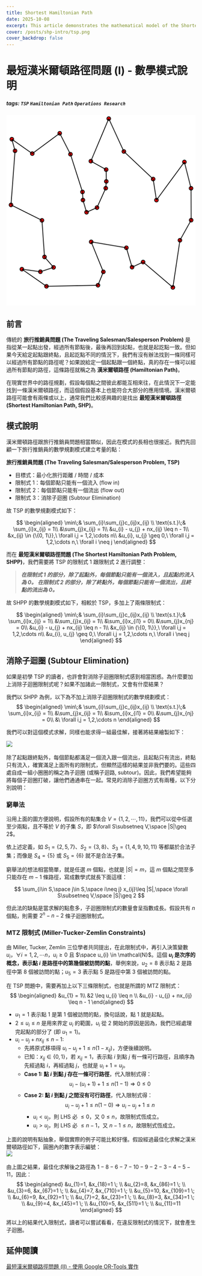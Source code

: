 ```yaml
---
title: Shortest Hamiltonian Path
date: 2025-10-08
excerpt: This article demonstrates the mathematical model of the Shortest Hamiltonian Problem.
cover: /posts/shp-intro/tsp.png
cover_backdrop: false
---
```


最短漢米爾頓路徑問題 (I) - 數學模式說明
===

##### tags: `TSP` `Hamiltonian Path` `Operations Research`

![TSP 示意圖](/posts/shp-intro/tsp.png)

<!-- 指定不要背板 -->
<!-- <img src="/posts/shp-intro/tsp.png" alt="Shortest Hamiltonian Path" class="no-backdrop"> -->

## 前言
傳統的 __旅行推銷員問題 (The Traveling Salesman/Salesperson Problem)__ 是指從某一起點出發，經過所有節點後，最後再回到起點，也就是起訖點一致。但如果今天給定起點跟終點，且起訖點不同的情況下，我們有沒有辦法找到一條同樣可以經過所有節點的路徑呢？如果說給定一個起點跟一個終點，真的存在一條可以經過所有節點的路徑，這條路徑就稱之為 __漢米爾頓路徑 (Hamiltonian Path)__。

在現實世界中的路徑規劃，假設每個點之間彼此都能互相來往，在此情況下一定能找到一條漢米爾頓路徑，而這個假設基本上也能符合大部分的應用情境。漢米爾頓路徑可能會有兩條或以上，通常我們比較感興趣的是找出 __最短漢米爾頓路徑 (Shortest Hamiltonian Path, SHP)__。


## 模式說明
漢米爾頓路徑跟旅行推銷員問題相當類似，因此在模式的長相也很接近。我們先回顧一下旅行推銷員的數學規劃模式建立考量的點：

__旅行推銷員問題 (The Traveling Salesman/Salesperson Problem, TSP)__
- 目標式：最小化旅行距離 / 時間 / 成本
- 限制式 1：每個節點只能有一個流入 (flow in)
- 限制式 2：每個節點只能有一個流出 (flow out)
- 限制式 3：消除子迴圈 (Subtour Elimination)

故 TSP 的數學規劃模式如下：
<!-- latex 中的 & 表對齊的位置 -->
$$
\begin{aligned}
    \min\;& \sum_{i}\sum_{j}c_{ij}x_{ij} \\
    \text{s.t.}\;& \sum_{i}x_{ij} = 1\\
    &\sum_{j}x_{ij} = 1\\
    &u_{i} - u_{j} + nx_{ij} \leq n - 1\\
    &x_{ij} \in {\{0, 1\}},\ \forall i,j = 1,2,\cdots n\\
    &u_{i}, u_{j} \geq 0,\ \forall i,j = 1,2,\cdots n,\ \forall i \neq j
\end{aligned}
$$

而在 __最短漢米爾頓路徑問題 (The Shortest Hamiltonian Path Problem, SHPP)__，我們需要將 TSP 的限制式 1 跟限制式 2 進行調整：

> __*在限制式 1 的部分，除了起點外，每個節點只能有一個流入，且起點的流入為 0。
> 在限制式 2 的部分，除了終點外，每個節點只能有一個流出，且終點的流出為 0。*__

故 SHPP 的數學規劃模式如下，相較於 TSP，多加上了兩條限制式：
<!-- latex 中的 & 表對齊的位置 -->
$$
\begin{aligned}
    \min\;& \sum_{i}\sum_{j}c_{ij}x_{ij} \\
    \text{s.t.}\;& \sum_{i}x_{ij} = 1\\
    &\sum_{j}x_{ij} = 1\\
    &\sum_{i}x_{i1} = 0\\
    &\sum_{j}x_{nj} = 0\\
    &u_{i} - u_{j} + nx_{ij} \leq n - 1\\
    &x_{ij} \in {\{0, 1\}},\ \forall i,j = 1,2,\cdots n\\
    &u_{i}, u_{j} \geq 0,\ \forall i,j = 1,2,\cdots n,\ \forall i \neq j
\end{aligned}
$$

<!-- 以上這些東西，可以直接利用 [Google OR-Tools 提供的範例程式碼](https://colab.research.google.com/github/google/or-tools/blob/stable/examples/notebook/constraint_solver/vrp_starts_ends.ipynb?hl=zh-tw) 並稍作修改，即可求解漢米爾頓路徑 [(說明點此)](https://developers.google.com/optimization/routing/routing_tasks?hl=zh-tw#setting_start_and_end_locations_for_routes)。

用圖片來說明更加實在，假設起點、終點，及其他節點的位置如下圖所示，我們將所有點編號為 1-11，點 1 為起點，點 11 為終點。 -->


## 消除子迴圈 (Subtour Elimination)
如果是初學 TSP 的讀者，也許會對消除子迴圈限制式感到相當困惑。為什麼要加上消除子迴圈限制式呢？如果不加諸此一限制式，又會有什麼結果？

我們以 SHPP 為例，以下為不加上消除子迴圈限制式的數學規劃模式：
$$
\begin{aligned}
    \min\;& \sum_{i}\sum_{j}c_{ij}x_{ij} \\
    \text{s.t.}\;& \sum_{i}x_{ij} = 1\\
    &\sum_{j}x_{ij} = 1\\
    &\sum_{i}x_{i1} = 0\\
    &\sum_{j}x_{nj} = 0\\
    &\ \forall i,j = 1,2,\cdots n
\end{aligned}
$$

我們可以對這個模式求解，同樣也能求得一組最佳解，接著將結果繪製如下：

![](https://hackmd.io/_uploads/SyeqgMrAta.png)
<br>


除了起點跟終點外，每個節點都滿足一個流入跟一個流出，且起點只有流出，終點只有流入，確實滿足上面所有的限制式，但顯然這樣的結果並非我們要的。這些四處自成一組小圈圈的稱之為子迴圈 (或稱子迴路, subtour)。因此，我們希望能夠將每個子迴圈打破，讓他們通通串在一起。常見的消除子迴圈方式有兩種，以下分別說明：

### 窮舉法
沿用上面的圖方便說明，假設所有的點集合 $V=\{1,2,\cdots,11\}$，我們可以從中任選至少兩點，且不等於 $V$ 的子集 $S$，即 $\forall S\subsetneq V,\space |S|\geq 2$。

依上述定義，如 $S_{1}=\{2,5,7\}$、$S_{2}=\{3,8\}$、$S_{3}=\{1,4,9,10,11\}$ 等都屬於合法子集；而像是 $S_{4}=\{5\}$ 或 $S_{5}=\{6\}$ 就不是合法子集。

窮舉法的想法相當簡單，就是任選 $m$ 個點，也就是 $|S|=m$，這 $m$ 個點之間至多只能存在 $m-1$ 條路徑，寫成數學式就長下面這樣：

$$
\sum_{i\in S,\space j\in S,\space i\neq j} x_{ij}\leq |S|,\space \forall S\subsetneq V,\space |S|\geq 2
$$

但此法的缺點是當求解的點愈多，子迴圈限制式的數量會呈指數成長。假設共有 $n$ 個點，則需要 $2^{n}-n-2$ 條子迴圈限制式。
<!-- https://youtu.be/-m7ASCB0a8E?si=fumzy2GTaNJ3k4EF -->

### MTZ 限制式 (Miller-Tucker-Zemlin Constraints)
由 Miller, Tucker, Zemlin 三位學者共同提出，在此限制式中，再引入決策變數 $u_{i}$，$\forall i = 1, 2, \cdots n$，$u_{i} \geq 0$ 且 $\space u_{i} \in \mathcal{N}$。這個 **$u_{i}$ 是次序的概念，表示點 $i$ 是路徑中的第幾個被訪問的點**，舉例來說，$u_{2}=8$ 表示點 2 是路徑中第 8 個被訪問的點；$u_{5}=3$ 表示點 5 是路徑中第 3 個被訪問的點。

在 TSP 問題中，需要再加上以下三條限制式，也就是所謂的 MTZ 限制式：
$$
\begin{aligned}
    &u_{1} = 1\\
    &2 \leq u_{i} \leq n \\
    &u_{i} - u_{j} + nx_{ij} \leq n - 1
\end{aligned}
$$

- $u_{1} = 1$ 表示點 1 是第 1 個被訪問的點，換句話說，點 1 就是起點。
- $2 \leq u_{i} \leq n$ 是用來界定 $u_{i}$ 的範圍，$u_{i}$ 從 2 開始的原因是因為，我們已經處理完起點的部分了 (即 $u_{1} = 1$)。
- $u_{i} - u_{j} + nx_{ij} \leq n - 1$: 
  - 先將原式移項得 $u_{i} - u_{j} + 1 \leq n (1 - x_{ij})$，方便後續說明。
  - 已知：$x_{ij} \in \{0,1\}$，若 $x_{ij}=1$，表示點 $i$ 到點 $j$ 有一條可行路徑，且順序為先經過點 $i$，再經過點 $j$，也就是 $u_{i} + 1 = u_{j}$。
  - **Case 1: 點 $i$ 到點 $j$ 存在一條可行路徑**，代入限制式得：$$u_{i} - (u_{i}+1) + 1 \leq n (1-1) \Rightarrow 0 \leq 0$$
  - **Case 2: 點 $i$ 到點 $j$ 之間沒有可行路徑**，代入限制式得：$$u_{i} - u_{j} + 1 \leq n (1-0) \Rightarrow u_{i} - u_{j} + 1 \leq n$$
    - $u_{i} < u_{j}$，則 LHS 必 $\leq 0$，又 $0 \leq n$，故限制式恆成立。
    - $u_{i} > u_{j}$，則 LHS 必 $\leq n-1$，又 $n-1 \leq n$，故限制式恆成立。
        
上面的說明有點抽象，舉個實際的例子可能比較好懂。假設經過最佳化求解之漢米爾頓路徑如下，圓圈內的數字表示編號：
<br>
![](https://hackmd.io/_uploads/H1cT2ERFa.png)
<br>

由上圖之結果，最佳化求解後之路徑為 $1-8-6-7-10-9-2-3-4-5-11$，因此：
$$
\begin{aligned}
&u_{1}=1, &x_{18}=1 \; \\
&u_{2}=8, &x_{86}=1 \; \\
&u_{3}=6, &x_{67}=1 \; \\
&u_{4}=7, &x_{710}=1 \; \\
&u_{5}=10, &x_{109}=1 \; \\
&u_{6}=9, &x_{92}=1 \; \\
&u_{7}=2, &x_{23}=1 \; \\
&u_{8}=3, &x_{34}=1 \; \\
&u_{9}=4, &x_{45}=1 \; \\
&u_{10}=5, &x_{511}=1 \; \\
&u_{11}=11
\end{aligned}
$$

將以上的結果代入限制式，讀者可以嘗試看看，在違反限制式的情況下，就會產生子迴圈。

## 延伸閱讀
[最短漢米爾頓路徑問題 (II) - 使用 Google OR-Tools 實作](https://hackmd.io/MhrvcvzRRziumlRCMfm6FQ)

<!-- ## 實際案例
(一) 貪婪算法：求最短路徑
![](https://hackmd.io/_uploads/SkuoTh4fT.png)

(二) 最短漢米爾頓路徑
![](https://hackmd.io/_uploads/H1A86h4Ma.png) -->

